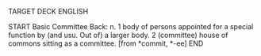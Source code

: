 TARGET DECK
ENGLISH

START
Basic
Committee
Back: n. 1 body of persons appointed for a special function by (and usu. Out of) a larger body. 2 (committee) house of commons sitting as a committee. [from *commit, *-ee]
END
